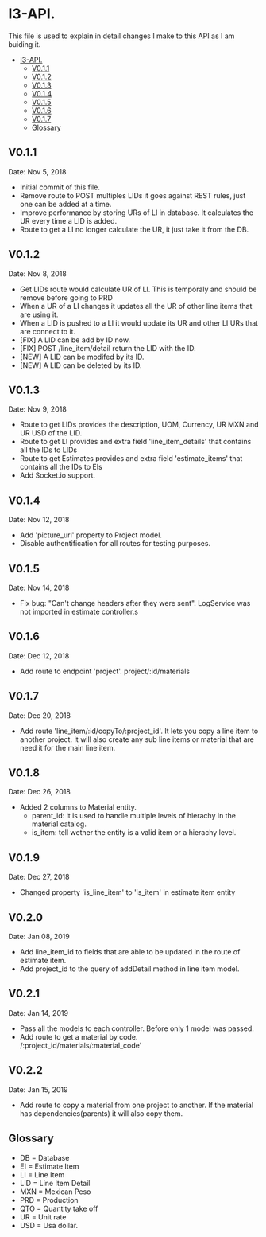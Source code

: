 # I3-API.
This file is used to explain in detail changes I make to this API as I am buiding it.

<!-- TOC -->

- [I3-API.](#i3-api)
  - [V0.1.1](#v01)
  - [V0.1.2](#v02)
  - [V0.1.3](#v03)
  - [V0.1.4](#v04)
  - [V0.1.5](#v05)
  - [V0.1.6](#v06)
  - [V0.1.7](#v07)
  - [Glossary](#glossary)

<!-- /TOC -->

## V0.1.1
Date: Nov 5, 2018

* Initial commit of this file.
* Remove route to POST multiples LIDs it goes against REST rules, just one can be added at a time.
* Improve performance by storing URs of LI in database. It calculates the UR every time a LID is added.
* Route to get a LI no longer calculate the UR, it just take it from the DB.

## V0.1.2
Date: Nov 8, 2018

* Get LIDs route would calculate UR of LI. This is temporaly and should be remove before going to PRD
* When a UR of a LI changes it updates all the UR of other line items that are using it.
* When a LID is pushed to a LI it would update its UR and other LI'URs that are connect to it.
* [FIX] A LID can be add by ID now.
* [FIX] POST /line_item/detail return the LID with the ID.
* [NEW] A LID can be modifed by its ID.
* [NEW] A LID can be deleted by its ID.

## V0.1.3
Date: Nov 9, 2018

* Route to get LIDs provides the description, UOM, Currency, UR MXN and UR USD of the LID.
* Route to get LI provides and extra field 'line_item_details' that contains all the IDs to LIDs
* Route to get Estimates provides and extra field 'estimate_items' that contains all the IDs to EIs
* Add Socket.io support.

## V0.1.4
Date: Nov 12, 2018

* Add 'picture_url' property to Project model.
* Disable authentification for all routes for testing purposes.

## V0.1.5
Date: Nov 14, 2018
* Fix bug: "Can't change headers after they were sent". LogService was not imported in estimate controller.s

## V0.1.6
Date: Dec 12, 2018
* Add route to endpoint 'project'. project/:id/materials

## V0.1.7
Date: Dec 20, 2018
* Add route 'line_item/:id/copyTo/:project_id'. It lets you copy a line item to another project. It will also create any sub line items or material that are need it for the main line item. 

## V0.1.8
Date: Dec 26, 2018
* Added 2 columns to Material entity.
  * parent_id: it is used to handle multiple levels of hierachy in the material catalog.
  * is_item: tell wether the entity is a valid item or a hierachy level. 

## V0.1.9
Date: Dec 27, 2018
* Changed property 'is_line_item' to 'is_item' in estimate item entity

## V0.2.0
Date: Jan 08, 2019
* Add line_item_id to fields that are able to be updated in the route of estimate item.
* Add project_id to the query of addDetail method in line item model.

## V0.2.1
Date: Jan 14, 2019

* Pass all the models to each controller. Before only 1 model was passed.
* Add route to get a material by code. /:project_id/materials/:material_code'

## V0.2.2
Date: Jan 15, 2019

* Add route to copy a material from one project to another. If the material has dependencies(parents) it will also copy them.


## Glossary

* DB = Database
* EI = Estimate Item
* LI = Line Item
* LID = Line Item Detail
* MXN = Mexican Peso
* PRD = Production
* QTO = Quantity take off
* UR = Unit rate
* USD = Usa dollar.

